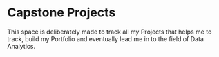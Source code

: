 # Capstone Projects
This space is deliberately made to track all my Projects that helps me to track, build my Portfolio and eventually lead me in to the field of Data Analytics.
